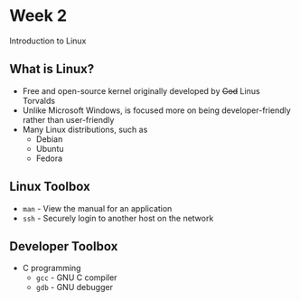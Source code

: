 # Week 2

Introduction to Linux

## What is Linux?

- Free and open-source kernel originally developed by ~~God~~ Linus Torvalds
- Unlike Microsoft Windows, is focused more on being developer-friendly rather than user-friendly
- Many Linux distributions, such as
    - Debian
    - Ubuntu
    - Fedora

## Linux Toolbox

- `man` - View the manual for an application
- `ssh` - Securely login to another host on the network

## Developer Toolbox

- C programming
    - `gcc` - GNU C compiler
    - `gdb` - GNU debugger
